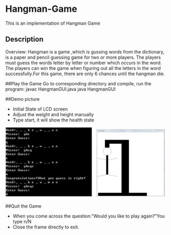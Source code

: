 # Hangman-Game
This is an implementation of Hangman Game

## Description
Overview: Hangman is a game ,which is gussing words from the dictionary,
is a paper and pencil guessing game for two or more players. The players must guess the words letter by letter or number which occurs in the word. The players can win the game when figuring out all the letters in the word successfully.For this game, there are only 6 chances until the hangman die.

##Play the Game
Go to corresponding directory and compile, run the program:
javac HangmanGUI.java
java HangmanGUI

##Demo picture
* Initial State of LCD screen
* Adjust the weight and height manually
* Type start, it will show the health state

![Image of initial state](https://github.com/qyyMriel/Hangman-Game/blob/master/demoPic.png)


##Quit the Game
* When you come across the question:”Would you like to play again?”You type n/N
* Close the frame directly to exit.
